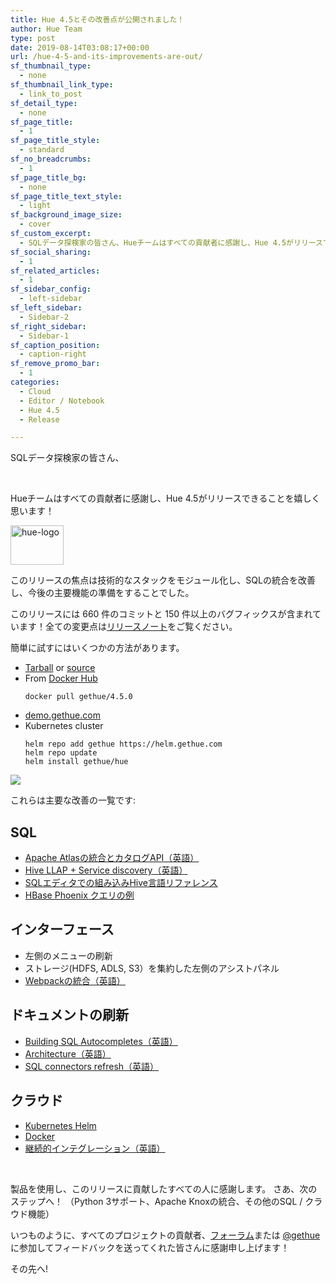 ```yaml
---
title: Hue 4.5とその改善点が公開されました！
author: Hue Team
type: post
date: 2019-08-14T03:08:17+00:00
url: /hue-4-5-and-its-improvements-are-out/
sf_thumbnail_type:
  - none
sf_thumbnail_link_type:
  - link_to_post
sf_detail_type:
  - none
sf_page_title:
  - 1
sf_page_title_style:
  - standard
sf_no_breadcrumbs:
  - 1
sf_page_title_bg:
  - none
sf_page_title_text_style:
  - light
sf_background_image_size:
  - cover
sf_custom_excerpt:
  - SQLデータ探検家の皆さん、Hueチームはすべての貢献者に感謝し、Hue 4.5がリリースできることを嬉しく思います！
sf_social_sharing:
  - 1
sf_related_articles:
  - 1
sf_sidebar_config:
  - left-sidebar
sf_left_sidebar:
  - Sidebar-2
sf_right_sidebar:
  - Sidebar-1
sf_caption_position:
  - caption-right
sf_remove_promo_bar:
  - 1
categories:
  - Cloud
  - Editor / Notebook
  - Hue 4.5
  - Release

---
```

SQLデータ探検家の皆さん、

&nbsp;

Hueチームはすべての貢献者に感謝し、Hue 4.5がリリースできることを嬉しく思います！ 

<img class="" src="https://cdn.gethue.com/uploads/2015/08/hue-logo-copy.png" alt="hue-logo" width="85" height="63" />

このリリースの焦点は技術的なスタックをモジュール化し、SQLの統合を改善し、今後の主要機能の準備をすることでした。
  
このリリースには 660 件のコミットと 150 件以上のバグフィックスが含まれています！全ての変更点は[リリースノート][2]をご覧ください。

簡単に試すにはいくつかの方法があります。


* [Tarball](https://cdn.gethue.com/downloads/hue-4.5.0.tgz) or [source][3]
* From <a href="https://github.com/cloudera/hue/tree/master/tools/docker">Docker Hub</a>
    ```
    docker pull gethue/4.5.0
    ```
* [demo.gethue.com][4]
* Kubernetes cluster
    ```
    helm repo add gethue https://helm.gethue.com
    helm repo update
    helm install gethue/hue
    ```

<a href="https://cdn.gethue.com/uploads/2019/08/hue_4.5.png"><img src="https://cdn.gethue.com/uploads/2019/08/hue_4.5.png" /></a>

これらは主要な改善の一覧です:

<div>
  <h2>
    SQL
  </h2>
  
  <ul>
    <li>
      <a href="https://gethue.com/realtime-catalog-search-with-hue-and-apache-atlas/">Apache Atlasの統合とカタログAPI（英語）</a>
    </li>
    <li>
      <a href="https://docs.gethue.com/latest/administrator/configuration/editor/#hiv">Hive LLAP + Service discovery（英語）</a>
    </li>
    <li>
      <a href="http://jp.gethue.com/built-in-hive-language-reference-in-the-sql-editor/">SQLエディタでの組み込みHive言語リファレンス</a>
    </li>
    <li>
      <a href="http://jp.gethue.com/sql-querying-apache-hbase-with-apache-phoenix/">HBase Phoenix クエリの例</a>
    </li>
  </ul>
  
  <h2>
    インターフェース
  </h2>
  
  <ul>
    <li>
      左側のメニューの刷新
    </li>
    <li>
      ストレージ(HDFS, ADLS, S3）を集約した左側のアシストパネル
    </li>
    <li>
      <a href="https://gethue.com/2x-faster-page-load-time-with-the-new-bundling-of-javascript-files/">Webpackの統合（英語）</a>
    </li>
  </ul>
  
  <h2>
    ドキュメントの刷新
  </h2>
  
  <ul>
    <li>
      <a href="https://gethue.com/build-your-own-autocompleter/">Building SQL Autocompletes（英語）</a>
    </li>
    <li>
      <a href="https://docs.gethue.com/latest/administrator/administration/reference/">Architecture（英語）</a>
    </li>
    <li>
      <a href="https://docs.gethue.com/latest/administrator/configuration/editor/">SQL connectors refresh（英語）</a>
    </li>
  </ul>
  
  <h2>
    クラウド
  </h2>
  
  <ul>
    <li>
      <a href="http://jp.gethue.com/hue-in-kubernetes/">Kubernetes Helm</a>
    </li>
    <li>
      <a href="http://jp.gethue.com/quick-start-a-hue-development-environment-in-3-minutes-with-docker/">Docker</a>
    </li>
    <li>
      <a href="https://gethue.com/improving-the-developer-productivity-with-some-continuous-integration/">継続的インテグレーション（英語）</a>
    </li>
  </ul>
</div>

&nbsp;

<span class="notranslate">製品を使用し、このリリースに貢献したすべての人に感謝します。</span> <span class="notranslate">さあ、次のステップへ！</span> <span class="notranslate">（Python 3サポート、Apache Knoxの統合、その他のSQL / クラウド機能）</span>

いつものように、すべてのプロジェクトの貢献者、[フォーラム][6]または [@gethue][7]に参加してフィードバックを送ってくれた皆さんに感謝申し上げます！

その先へ!

&nbsp;

 [1]: https://cdn.gethue.com/uploads/2015/08/hue-logo-copy.png
 [2]: https://docs.gethue.com/latest/releases/release-notes-4.5.0/
 [3]: https://github.com/cloudera/hue/archive/release-4.5.0.zip
 [4]: http://demo.gethue.com/
 [5]: https://cdn.gethue.com/uploads/2019/08/hue_4.5.png
 [6]: https://discourse.gethue.com/
 [7]: https://twitter.com/gethue
